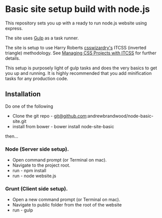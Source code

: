 # Basic site setup build with node.js

This repository sets you up with a ready to run node.js website using express.

The site uses [Gulp](https://www.google.com) as a task runner.

The site is setup to use Harry Roberts [csswizardry's](https://github.com/csswizardry) ITCSS (inverted triangle) methodology. See [Managing CSS Projects with ITCSS](https://speakerdeck.com/dafed/managing-css-projects-with-itcss) for further details.

This setup is purposely light of gulp tasks and does the very basics to get you up and running. It is highly recommended that you add minification tasks for any production code.

## Installation

Do one of the following

* Clone the git repo - git@github.com:andrewbrandwood/node-basic-site.git
* install from bower - bower install node-site-basic

then...	  

### Node (Server side setup).

* Open command prompt (or Terminal on mac).
* Navigate to the project root.
* run - npm install
* run - node website.js

### Grunt (Client side setup).

* Open a new command prompt (or Terminal on mac).
* Navigate to public folder from the root of the website
* run - gulp
